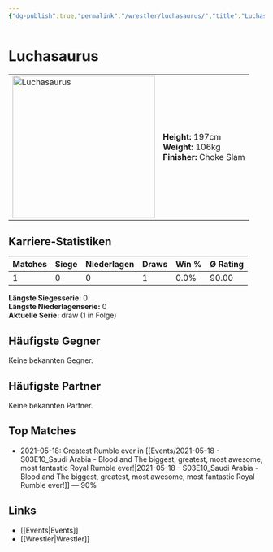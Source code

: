 ```yaml
---
{"dg-publish":true,"permalink":"/wrestler/luchasaurus/","title":"Luchasaurus","tags":["wrestler"],"noteIcon":""}
---
```



# Luchasaurus

<table>
        <tr>
        <td><img src="https://github.com/CptSpaulding1980/choke-slam-wrestling/releases/download/images/Luchasaurus.png" width="280" alt="Luchasaurus"></td>
        <td>
        <b>Height:</b> 197cm<br>
        <b>Weight:</b> 106kg<br>
        <b>Finisher:</b> Choke Slam<br>
        </td>
        </tr>
        </table>
        
## Karriere-Statistiken

| Matches | Siege | Niederlagen | Draws | Win % | Ø Rating |
|---------|-------|-------------|-------|-------|-----------|
| 1 | 0 | 0 | 1 | 0.0% | 90.00 |

**Längste Siegesserie:** 0<br>**Längste Niederlagenserie:** 0<br>**Aktuelle Serie:** draw (1 in Folge)


## Häufigste Gegner
Keine bekannten Gegner.

## Häufigste Partner
Keine bekannten Partner.

## Top Matches
- 2021-05-18: Greatest Rumble ever in [[Events/2021-05-18 - S03E10_Saudi Arabia - Blood and The biggest, greatest, most awesome, most fantastic Royal Rumble ever!\|2021-05-18 - S03E10_Saudi Arabia - Blood and The biggest, greatest, most awesome, most fantastic Royal Rumble ever!]] — 90%

## Links
- [[Events\|Events]]
- [[Wrestler\|Wrestler]]
